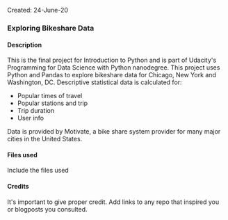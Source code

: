 Created: 24-June-20

### Exploring Bikeshare Data

#### Description
This is the final project for Introduction to Python and is part of Udacity's Programming for Data Science with Python nanodegree. This project uses Python and Pandas to explore bikeshare data for Chicago, New York and Washington, DC. Descriptive statistical data is calculated for:
- Popular times of travel 
- Popular stations and trip
- Trip duration
- User info

Data is provided by Motivate, a bike share system provider for many major cities in the United States.

#### Files used
Include the files used

#### Credits
It's important to give proper credit. Add links to any repo that inspired you or blogposts you consulted.
